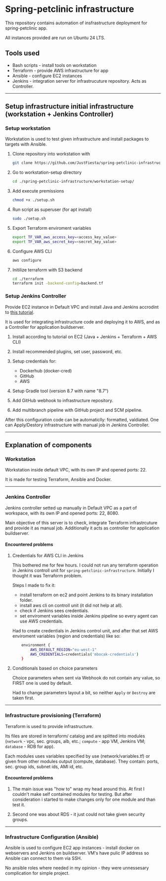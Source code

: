 # Spring-petclinic infrastructure

This repository contains automation of insfrastructure deployment for spring-petclinic app.

All instances provided are run on Ubuntu 24 LTS.

## Tools used

* Bash scripts - install tools on workstation
* Terraform - provide AWS infrastructure for app
* Ansible - configure EC2 instances
* Jenkins - integration server for infrastrucuture repository. Acts as Controller.

<hr>

## Setup infrastructure initial infrastructure (workstation + Jenkins Controller)

### Setup workstation

Workstation is used to test given infrastructure and install packages to targets with Ansible.

1. Clone repository into workstation with

    ```bash
    git clone https://github.com/JustFiesta/spring-petclinic-infrastructure
    ```

2. Go to workstation-setup directory

    ```bash
    cd ./spring-petclinic-infrastructure/workstation-setup/
    ```

3. Add execute premissions

    ```bash
    chmod +x ./setup.sh
    ```

4. Run script as superuser (for apt install)

    ```bash
    sudo ./setup.sh
    ```

5. Export Terraform enviroment variables

    ```bash
    export TF_VAR_aws_access_key=<access_key_value>
    export TF_VAR_aws_secret_key=<secret_key_value>
    ```

6. Configure AWS CLI

    ```bash
    aws configure
    ```

7. Initilize terraform with S3 backend

    ```bash
    cd ./terraform
    terraform init -backend-config=backend.tf
    ```

### Setup Jenkins Controller

Provide EC2 instance in Default VPC and install Java and Jenkins accrodint to [this tutorial](https://www.jenkins.io/doc/book/installing/linux/#debianubuntu).

It is used for integrating infrastructure code and deploying it to AWS, and as a Controller for application buildserver.

1. Install according to tutorial on EC2 (Java + Jenkins + Terraform + AWS CLI)

2. Install recommended plugins, set user, password, etc.

3. Setup credentials for:

    * Dockerhub (docker-cred)
    * GitHub
    * AWS

4. Setup Gradle tool (version 8.7 with name "8.7")

5. Add GitHub webhook to infrastructure repository.

6. Add multibranch pipeline with GitHub project and SCM pipeline.

After this configuration code can be automaticlly: formatted, valdiated. One can Apply/Destory infrastructure with manual job in Jenkins Controller.

<hr>

## Explanation of components

### Workstation

Workstation inside default VPC, with its own IP and opened ports: 22.

It is made for testing Terraform, Ansible and Docker.

<hr>

### Jenkins Controller

Jenkins controller setted up manually in Default VPC as a part of workspace, with its own IP and opened ports: 22, 8080.

Main objective of this server is to check, integrate Terraform infrastrcuture and provide it as manual job. Additionally it acts as controller for application buildserver.

#### Encountered problems

1. Credentials for AWS CLI in Jenkins

    This bothered me for few hours. I could not run any terraform operation in Jenkins controll unit for `spring-petclinic-infrastructure`. Initially I thought it was Terraform problem.

    Steps I made to fix it:

    * install terraform on ec2 and point Jenkins to its binary installation folder.
    * install aws cli on controll unit (it did not help at all).
    * check if Jenkins sees credentials.
    * set enviroment variables inside Jenkins pipeline so every agent can use AWS credentials.

    Had to create credentials in Jenkins control unit, and after that set AWS enviroment variables (region and credentials) like so:

    ```bash
        environment {
            AWS_DEFAULT_REGION="eu-west-1"
            AWS_CREDENTIALS=credentials('mbocak-credentials')
        }
    ```

2. Conditionals based on choice parameters

    Choice parameters when sent via Webhook do not contain any value, so FIRST one is used by default.

    Had to change parameters layout a bit, so neither `Apply` or `Destroy` are taken first.

<hr>

### Infrastructure provisioning (Terraform)

Terraform is used to provide infrastructure.

Its files are stored in terraform/ catalog and are splitted into modules (`network` - vpc, sec. groups, alb, etc.; `compute` - app VM, Jenkins VM; `database` - RDB for app).

Each modules uses variables specified by use (network/variables.tf) or given from other modules output (compute, database). They contain: ports, sec. group ids, subnet ids, AMI id, etc.

#### Encountered problems

1. The main issue was "how to" wrap my head around this. At first I couldn't make self contained modules for testing. But after consideration i started to make changes only for one module and than test it.

2. Second one was about RDS - it just could not take given security groups.

<hr>

### Infrastructure Configuration (Ansible)

Ansible is used to configure EC2 app instances - install docker on webservers and Jenkins on buildserver. VM's have pulic IP address so Ansible can connect to them via SSH.

No ansible roles where needed in my opinion - they were unnessesary complication for simple project.
